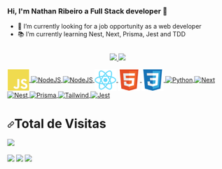 ### Hi, I'm Nathan Ribeiro a Full Stack developer 👋


- 🔭 I’m currently looking for a job opportunity as a web developer 
- 📚 I’m currently learning Nest, Next, Prisma, Jest and TDD

##
<div align="center">
  <a href="https://github.com/nathanrib13">
  <img height="150em" src="https://github-readme-stats.vercel.app/api?username=nathanrib13&show_icons=true&theme=dracula&include_all_commits=true&count_private=true"/>
  <img height="150em" src="https://github-readme-stats.vercel.app/api/top-langs/?username=nathanrib13&layout=compact&langs_count=7&theme=dracula"/>
</div>
<br>
<div>
  <img
    align="center"
    alt="JavaScript"
    height="50"
    width="50"
    src="https://raw.githubusercontent.com/devicons/devicon/master/icons/javascript/javascript-plain.svg"
  />
  <img
    align="center"
    alt="NodeJS"
  height="50"
    width="50"
    src="https://cdn.jsdelivr.net/gh/devicons/devicon/icons/nodejs/nodejs-original.svg"
  />
  <img
    align="center"
    alt="NodeJS"
    height="50"
    width="50"
    src="https://cdn.jsdelivr.net/gh/devicons/devicon/icons/mysql/mysql-original.svg"
  />
  <img
    align="center"
    alt="React"
    height="50"
    width="50"
    src="https://raw.githubusercontent.com/devicons/devicon/master/icons/react/react-original.svg"
  />
  <img
    align="center"
    alt="HTML"
    height="50"
    width="50"
    src="https://raw.githubusercontent.com/devicons/devicon/master/icons/html5/html5-original.svg"
  />
  <img
    align="center"
    alt="CSS"
    height="50"
    width="50"
    src="https://raw.githubusercontent.com/devicons/devicon/master/icons/css3/css3-original.svg"
  />
  <img
    align="center"
    alt="Python"
    height="50"
    width="50"
    src="https://www.svgrepo.com/show/354238/python.svg"
  />
  <img
    align="center"
    alt="Next"
    height="50"
    width="50"
    src="https://www.svgrepo.com/show/342062/next-js.svg"
  />
  <img
    align="center"
    alt="Nest"
    height="50"
    width="50"
    src="https://www.svgrepo.com/show/373865/nest-middleware-ts.svg"
  />
 <img
    align="center"
    alt="Prisma"
    height="50"
    width="50"
    src="https://www.svgrepo.com/show/374002/prisma.svg"
  />
  <img
    align="center"
    alt="Tailwind"
    height="50"
    width="50"
    src="https://www.svgrepo.com/show/374118/tailwind.svg"
  />
  <img
    align="center"
    alt="Jest"
    height="50"
    width="50"
    src="https://www.svgrepo.com/show/373700/jest.svg"
  />
</div>

<div  dir="auto"> <a href="https://github.com/PzLeMoNBR">
   <h1 dir="auto"><a id="user-content-total-de-visitas-" class="anchor" href="#total-de-visitas-" aria-hidden="true"><svg class="octicon octicon-link" viewBox="0 0 16 16" version="1.1" width="16" height="16" aria-hidden="true"><path fill-rule="evenodd" d="M7.775 3.275a.75.75 0 001.06 1.06l1.25-1.25a2 2 0 112.83 2.83l-2.5 2.5a2 2 0 01-2.83 0 .75.75 0 00-1.06 1.06 3.5 3.5 0 004.95 0l2.5-2.5a3.5 3.5 0 00-4.95-4.95l-1.25 1.25zm-4.69 9.64a2 2 0 010-2.83l2.5-2.5a2 2 0 012.83 0 .75.75 0 001.06-1.06 3.5 3.5 0 00-4.95 0l-2.5 2.5a3.5 3.5 0 004.95 4.95l1.25-1.25a.75.75 0 00-1.06-1.06l-1.25 1.25a2 2 0 01-2.83 0z"></path></svg></a>Total de Visitas <g-emoji class="g-emoji" alias="mag_right" fallback-src="https://github.githubassets.com/images/icons/emoji/unicode/1f50e.png"></g-emoji></h1>
        <img src="https://profile-counter.glitch.me/nathanrib13/count.svg" style="max-width: 100%;">
    </div>

<br>
 
<div> 
   <a href="https://www.linkedin.com/in/nathan-ribeiro-54403519b/" target="_blank"><img src="https://img.shields.io/badge/-LinkedIn-%230077B5?style=for-the-badge&logo=linkedin&logoColor=white" target="_blank"></a> 
  <a href = "mailto:nathan.ribeiros7@gmail.com"><img src="https://img.shields.io/badge/-Gmail-%23333?style=for-the-badge&logo=gmail&logoColor=white" target="_blank"></a>
  <a href="https://www.instagram.com/nathanrib13/" target="_blank"><img src="https://img.shields.io/badge/-Instagram-%23E4405F?style=for-the-badge&logo=instagram&logoColor=white" target="_blank"></a>
</div>

